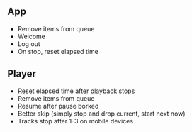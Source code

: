 ## App
* Remove items from queue
* Welcome
* Log out
* On stop, reset elapsed time

## Player
* Reset elapsed time after playback stops
* Remove items from queue
* Resume after pause borked
* Better skip (simply stop and drop current, start next now)
* Tracks stop after 1-3 on mobile devices